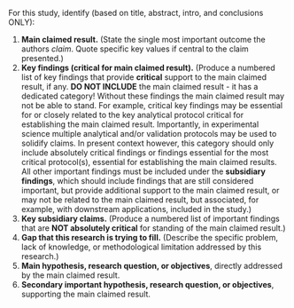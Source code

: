 For this study, identify (based on title, abstract, intro, and conclusions ONLY):
1. **Main claimed result.**  (State the single most important outcome the authors _claim_. Quote specific key values if central to the claim presented.)
2. **Key findings (critical for main claimed result).** (Produce a numbered list of key findings that provide **critical** support to the main claimed result, if any. **DO NOT INCLUDE** the main claimed result - it has a dedicated category! Without these findings the main claimed result may not be able to stand. For example, critical key findings may be essential for or closely related to the key analytical protocol critical for establishing the main claimed result. Importantly, in experimental science multiple analytical and/or validation protocols may be used to solidify claims. In present context however, this category should only include absolutely critical findings or findings essential for the most critical protocol(s), essential for establishing the main claimed results. All other important findings must be included under the **subsidiary findings**, which should include findings that are still considered important, but provide additional support to the main claimed result, or may not be related to the main claimed result, but associated, for example, with downstream applications, included in the study.)
3. **Key subsidiary claims.** (Produce a numbered list of important findings that are **NOT absolutely critical** for standing of the main claimed result.)
4. **Gap that this research is trying to fill.** (Describe the specific problem, lack of knowledge, or methodological limitation addressed by this research.)
5. **Main hypothesis, research question, or objectives**, directly addressed by the main claimed result. 
6. **Secondary important hypothesis, research question, or objectives**, supporting the main claimed result.

